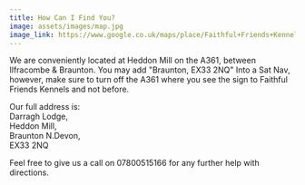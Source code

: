 ```yaml
---
title: How Can I Find You?
image: assets/images/map.jpg
image_link: https://www.google.co.uk/maps/place/Faithful+Friends+Kennels/@51.13806,-4.1441556,13.84z/data=!4m5!3m4!1s0x486c24845dc8091f:0xb64efc57e1b1ec!8m2!3d51.140593!4d-4.144259?hl=en
---
```


We are conveniently located at Heddon Mill on the A361, between Ilfracombe & Braunton. You may add "Braunton, EX33 2NQ" Into a Sat Nav, however, make sure to turn off the A361 where you see the sign to Faithful Friends Kennels and not before.

Our full address is:  
Darragh Lodge,  
Heddon Mill,  
Braunton N.Devon,  
EX33 2NQ

Feel free to give us a call on 07800515166 for any further help with directions.
